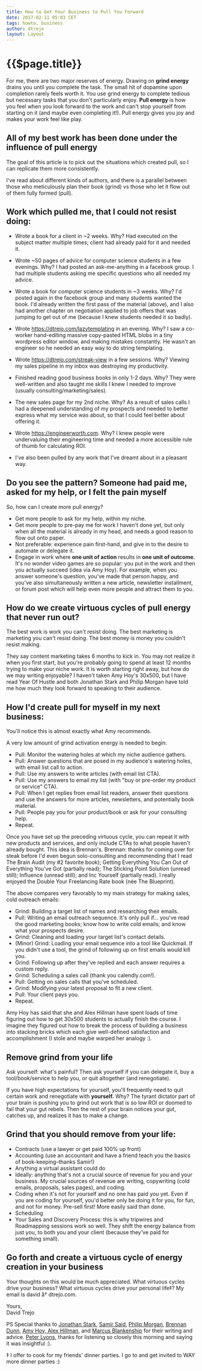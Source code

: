 ```yaml
---
title: How to Get Your Business to Pull You Forward
date: 2017-02-11 05:03 CET
tags: howto, business
author: dtrejo
layout: Layout
---
```

# {{$page.title}}

For me, there are two major reserves of energy. Drawing on **grind energy**
drains you until you complete the task. The small hit of dopamine upon
completion rarely feels worth it. You use grind energy to complete tedious but
necessary tasks that you don't particularly enjoy. **Pull energy** is how you
feel when you look forward to the work and can't stop yourself from starting on
it (and maybe even completing it!). Pull energy gives you joy and makes your
work feel like play.

## All of my best work has been done under the influence of pull energy

The goal of this article is to pick out the situations which created pull, so I can
replicate them more consistently.

I've read about different kinds of authors, and there is a parallel
between those who meticulously plan their book (grind) vs those who let it flow out of
them fully formed (pull).

## Work which pulled me, that I could not resist doing:

- Wrote a book for a client in ~2 weeks. Why? Had executed on the subject matter multiple times; client had already paid for it and needed it.

- Wrote ~50 pages of advice for computer science students in a few evenings. Why? I had posted an ask-me-anything in a facebook group. I had multiple students asking me specific questions who all needed my advice.

- Wrote a book for computer science students in ~3 weeks. Why? I'd posted again in the facebook group and many students wanted the book. I'd already written the first pass of the material (above), and I also had another chapter on negotiation applied to job offers that was jumping to get out of me (because I knew students needed it so badly).

- Wrote <https://dtrejo.com/lazytemplating> in an evening. Why? I saw a co-worker hand-editing massive copy-pasted HTML blobs in a tiny wordpress editor window, and making mistakes constantly. He wasn't an engineer so he needed an easy way to do string templating.

- Wrote <https://dtrejo.com/streak-view> in a few sessions. Why? Viewing my sales pipeline in my inbox was destroying my productivity.

- Finished reading good business books in only 1-2 days. Why? They were well-written and also taught me skills I knew I needed to improve (usually consulting/marketing/sales).

- The new sales page for my 2nd niche. Why? As a result of sales calls I had a deepened understanding of my prospects and needed to better express what my service was about, so that I could feel better about offering it.

- Wrote <https://engineerworth.com>. Why? I knew people were undervaluing their engineering time and needed a more accessible rule of thumb for calculating ROI.

- I've also been pulled by any work that I've dreamt about in a pleasant way.

## Do you see the pattern? Someone had paid me, asked for my help, or I felt the pain myself

So, how can I create more pull energy?

- Get more people to ask for my help, within my niche.
- Get more people to pre-pay me for work I haven't done yet, but only when all the material is already in my head, and needs a good reason to flow out onto paper.
- Not preferable: experience pain first-hand, and give in to the desire to automate or delegate it.
- Engage in work where **one unit of action** results in **one unit of outcome**. It's no wonder video games are so popular: you put in the work and then you actually succeed (idea via Amy Hoy). For example, when you answer someone's question, you've made that person happy, and you've also simultaneously written a new article, newsletter installment, or forum post which will help even more people and attract them to you.

## How do we create virtuous cycles of pull energy that never run out?

The best work is work you can't resist doing. The best marketing is marketing you
can't resist doing. The best money is money you couldn't resist making.

They say content marketing takes 6 months to kick in. You may not realize it when you first start, but you're probably going to spend at least 12 months trying to make your niche work. It is worth starting right away, but how do we may writing enjoyable? I haven't taken Amy Hoy's 30x500, but I have read Year Of Hustle and both Jonathan Stark and Philip Morgan have told me how much they look forward to speaking to their audience.

## How I'd create pull for myself in my next business:
You'll notice this is almost exactly what Amy recommends.

A very low amount of grind activation energy is needed to begin:

- Pull: Monitor the watering holes at which my niche audience gathers.
- Pull: Answer questions that are posed in my audience's watering holes, with email list call to action.
- Pull: Use my answers to write articles (with email list CTA).
- Pull: Use my answers to email my list (with "buy or pre-order my product or service" CTA).
- Pull: When I get replies from email list readers, answer their questions and use the answers for more articles, newsletters, and potentially book material.
- Pull: People pay you for your product/book or ask for your consulting help.
- Repeat.

Once you have set up the preceding virtuous cycle, you can repeat it with new products and services, and only include CTAs to what people haven't already bought. This idea is Brennan's. Brennan: thanks for coming over for steak before I'd even begun solo-consulting and recommending that I read The Brain Audit (my #2 favorite book); Getting Everything You Can Out of Everything You've Got (partially read); The Sticking Point Solution (unread still); Influence (unread still); and Inc Yourself (partially read). I really enjoyed the Double Your Freelancing Rate book (née The Blueprint).

The above compares very favorably to my main strategy for making sales, cold outreach emails:

- Grind: Building a target list of names and researching their emails.
- Pull: Writing an email outreach sequence. It's only pull if... you've read the good marketing books; know how to write cold emails; and know what your prospects desire.
- Grind: Cleaning and loading your target list's contact details.
- (Minor) Grind: Loading your email sequence into a tool like Quickmail. If you didn't use a tool, the grind of following up on first emails would kill you.
- Grind: Following up after they've replied and each answer requires a custom reply.
- Grind: Scheduling a sales call (thank you calendly.com!).
- Pull: Getting on sales calls that you've scheduled.
- Grind: Modifying your latest proposal to fit a new client.
- Pull: Your client pays you.
- Repeat.

Amy Hoy has said that she and Alex Hillman have spent loads of time figuring out how to get 30x500 students to actually finish the course. I imagine they figured out how to break the process of building a business into stacking bricks which each give well-defined satisfaction and accomplishment (I stole and maybe warped her analogy :).

## Remove grind from your life
Ask yourself: what's painful? Then ask yourself if you can delegate it, buy a tool/book/service to help you, or quit altogether (and renegotiate).

If you have high expectations for yourself, you'll frequently need to quit certain work and renegotiate with **yourself.** Why? The tyrant dictator part of your brain is pushing you to grind out work that is so low ROI or doomed to fail that your gut rebels. Then the rest of your brain notices your gut, catches up, and realizes it has to make a change.

## Grind that you should remove from your life:

- Contracts (use a lawyer or get paid 100% up front)
- Accounting (use an accountant and have a friend teach you the basics of book-keeping–thanks Samir!)
- Anything a virtual assistant could do
- Ideally: anything that's not a crucial source of revenue for you and your business. My crucial sources of revenue are writing, copywriting (cold emails, proposals, sales pages), and coding.
- Coding when it's not for yourself and no one has paid you yet. Even if you are coding for yourself, you'd better only be doing it for you, for fun, and not for money. Pre-sell first! More easily said than done.
- Scheduling
- Your Sales and Discovery Process: this is why tripwires and Roadmapping sessions work so well. They shift the energy balance from just you, to both you and your client (because they've paid for something small).

## Go forth and create a virtuous cycle of energy creation in your business

Your thoughts on this would be much appreciated. What virtuous cycles drive your business? What virtuous cycles drive your personal life‡? My email is david å† dtrejo.com.

Yours,<br>
David Trejo

PS Special thanks to <a href="https://expensiveproblem.com">Jonathan Stark</a>, <a href="https://taskdrive.com">Samir Said</a>, <a href="https://philipmorganconsulting.com">Philip Morgan</a>, <a href="http://doubleyourfreelancing.com/">Brennan Dunn</a>, <a href="https://unicornfree.com/">Amy Hoy, Alex Hillman</a>, and <a href="https://marcusblankenship.com/">Marcus Blankenship</a> for their writing and advice. <a href="http://peterlyons.com/">Peter Lyons</a>, thanks for listening so closely this morning and saying it was insightful :).

‡ I offer to cook for my friends' dinner parties. I go to and get invited to WAY more dinner parties :)
